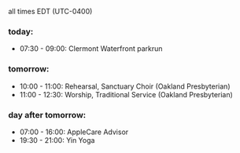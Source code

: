 all times EDT (UTC-0400)

### today:

* 07:30 - 09:00: Clermont Waterfront parkrun

### tomorrow:

* 10:00 - 11:00: Rehearsal, Sanctuary Choir (Oakland Presbyterian)
* 11:00 - 12:30: Worship, Traditional Service (Oakland Presbyterian)

### day after tomorrow:

* 07:00 - 16:00: AppleCare Advisor
* 19:30 - 21:00: Yin Yoga
